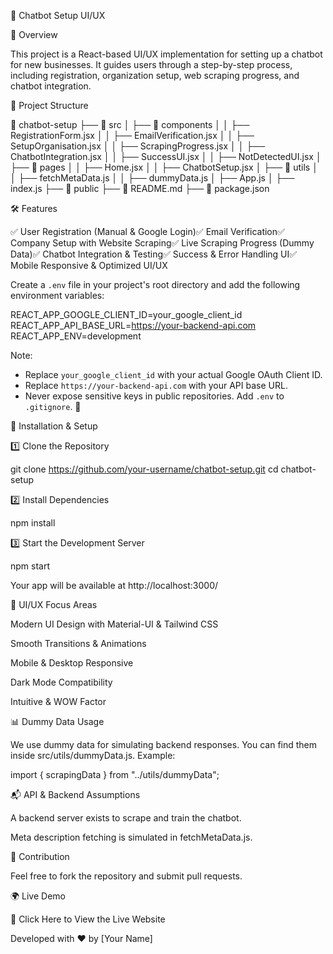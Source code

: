 🚀 Chatbot Setup UI/UX

📌 Overview

This project is a React-based UI/UX implementation for setting up a chatbot for new businesses. It guides users through a step-by-step process, including registration, organization setup, web scraping progress, and chatbot integration.

📂 Project Structure

📂 chatbot-setup
 ├── 📂 src
 │   ├── 📂 components
 │   │   ├── RegistrationForm.jsx
 │   │   ├── EmailVerification.jsx
 │   │   ├── SetupOrganisation.jsx
 │   │   ├── ScrapingProgress.jsx
 │   │   ├── ChatbotIntegration.jsx
 │   │   ├── SuccessUI.jsx
 │   │   ├── NotDetectedUI.jsx
 │   ├── 📂 pages
 │   │   ├── Home.jsx
 │   │   ├── ChatbotSetup.jsx
 │   ├── 📂 utils
 │   │   ├── fetchMetaData.js
 │   │   ├── dummyData.js
 │   ├── App.js
 │   ├── index.js
 ├── 📂 public
 ├── 📄 README.md
 ├── 📄 package.json

🛠️ Features

✅ User Registration (Manual & Google Login)✅ Email Verification✅ Company Setup with Website Scraping✅ Live Scraping Progress (Dummy Data)✅ Chatbot Integration & Testing✅ Success & Error Handling UI✅ Mobile Responsive & Optimized UI/UX

Create a `.env` file in your project's root directory and add the following environment variables:  

REACT_APP_GOOGLE_CLIENT_ID=your_google_client_id
REACT_APP_API_BASE_URL=https://your-backend-api.com
REACT_APP_ENV=development


Note:
- Replace `your_google_client_id` with your actual Google OAuth Client ID.  
- Replace `https://your-backend-api.com` with your API base URL.  
- Never expose sensitive keys in public repositories. Add `.env` to `.gitignore`. 🚀

🔧 Installation & Setup

1️⃣ Clone the Repository

git clone https://github.com/your-username/chatbot-setup.git
cd chatbot-setup

2️⃣ Install Dependencies

npm install

3️⃣ Start the Development Server

npm start

Your app will be available at http://localhost:3000/

🎨 UI/UX Focus Areas

Modern UI Design with Material-UI & Tailwind CSS

Smooth Transitions & Animations

Mobile & Desktop Responsive

Dark Mode Compatibility

Intuitive & WOW Factor 

📊 Dummy Data Usage

We use dummy data for simulating backend responses. You can find them inside src/utils/dummyData.js.
Example:

import { scrapingData } from "../utils/dummyData";

📬 API & Backend Assumptions

A backend server exists to scrape and train the chatbot.

Meta description fetching is simulated in fetchMetaData.js.

🤝 Contribution

Feel free to fork the repository and submit pull requests.

🌍 Live Demo

🔗 Click Here to View the Live Website

Developed with ❤️ by [Your Name]

